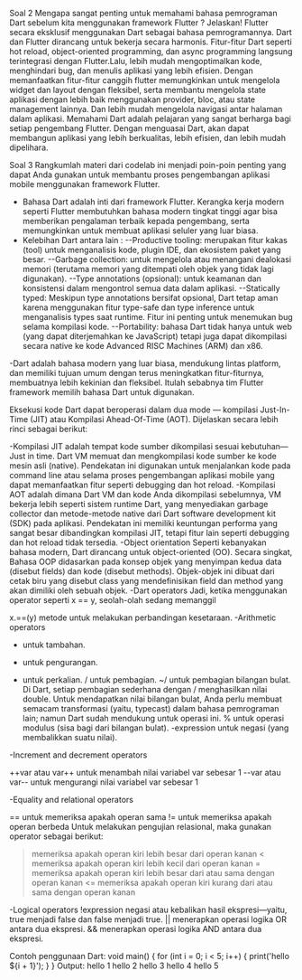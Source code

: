 Soal 2
Mengapa sangat penting untuk memahami bahasa pemrograman Dart sebelum kita menggunakan framework Flutter ? Jelaskan!
Flutter secara eksklusif menggunakan Dart sebagai bahasa pemrogramannya. Dart dan Flutter dirancang untuk bekerja secara harmonis. Fitur-fitur Dart seperti hot reload, object-oriented programming, dan async programming langsung terintegrasi dengan Flutter.Lalu, lebih mudah mengoptimalkan kode, menghindari bug, dan menulis aplikasi yang lebih efisien. Dengan memanfaatkan fitur-fitur canggih flutter memungkinkan untuk mengelola widget dan layout dengan fleksibel, serta membantu mengelola state aplikasi dengan lebih baik menggunakan provider, bloc, atau state management lainnya. Dan lebih mudah mengelola navigasi antar halaman dalam aplikasi. Memahami Dart adalah pelajaran yang sangat berharga bagi setiap pengembang Flutter. Dengan menguasai Dart, akan dapat membangun aplikasi yang lebih berkualitas, lebih efisien, dan lebih mudah dipelihara.

Soal 3
Rangkumlah materi dari codelab ini menjadi poin-poin penting yang dapat Anda gunakan untuk membantu proses pengembangan aplikasi mobile menggunakan framework Flutter.
- Bahasa Dart adalah inti dari framework Flutter. Kerangka kerja modern seperti Flutter membutuhkan bahasa modern tingkat tinggi agar bisa memberikan pengalaman terbaik kepada pengembang, serta memungkinkan untuk membuat aplikasi seluler yang luar biasa.
- Kelebihan Dart antara lain :
--Productive tooling: merupakan fitur kakas (tool) untuk menganalisis kode, plugin IDE, dan ekosistem paket yang besar.
--Garbage collection: untuk mengelola atau menangani dealokasi memori (terutama memori yang ditempati oleh objek yang tidak lagi digunakan).
--Type annotations (opsional): untuk keamanan dan konsistensi dalam mengontrol semua data dalam aplikasi.
--Statically typed: Meskipun type annotations bersifat opsional, Dart tetap aman karena menggunakan fitur type-safe dan type inference untuk menganalisis types saat runtime. Fitur ini penting untuk menemukan bug selama kompilasi kode.
--Portability: bahasa Dart tidak hanya untuk web (yang dapat diterjemahkan ke JavaScript) tetapi juga dapat dikompilasi secara native ke kode Advanced RISC Machines (ARM) dan x86.

-Dart adalah bahasa modern yang luar biasa, mendukung lintas platform, dan memiliki tujuan umum dengan terus meningkatkan fitur-fiturnya, membuatnya lebih kekinian dan fleksibel. Itulah sebabnya tim Flutter framework memilih bahasa Dart untuk digunakan.

Eksekusi kode Dart dapat beroperasi dalam dua mode — kompilasi Just-In-Time (JIT) atau Kompilasi Ahead-Of-Time (AOT). Dijelaskan secara lebih rinci sebagai berikut:

-Kompilasi JIT adalah tempat kode sumber dikompilasi sesuai kebutuhan—Just in time. Dart VM memuat dan mengkompilasi kode sumber ke kode mesin asli (native). Pendekatan ini digunakan untuk menjalankan kode pada command line atau selama proses pengembangan aplikasi mobile yang dapat memanfaatkan fitur seperti debugging dan hot reload.
-Kompilasi AOT adalah dimana Dart VM dan kode Anda dikompilasi sebelumnya, VM bekerja lebih seperti sistem runtime Dart, yang menyediakan garbage collector dan metode-metode native dari Dart software development kit (SDK) pada aplikasi. Pendekatan ini memiliki keuntungan performa yang sangat besar dibandingkan kompilasi JIT, tetapi fitur lain seperti debugging dan hot reload tidak tersedia.
-Object orientation
Seperti kebanyakan bahasa modern, Dart dirancang untuk object-oriented (OO). Secara singkat, Bahasa OOP didasarkan pada konsep objek yang menyimpan kedua data (disebut fields) dan kode (disebut methods). Objek-objek ini dibuat dari cetak biru yang disebut class yang mendefinisikan field dan method yang akan dimiliki oleh sebuah objek.
-Dart operators
Jadi, ketika menggunakan operator seperti x == y, seolah-olah sedang memanggil

x.==(y) metode untuk melakukan perbandingan kesetaraan.
-Arithmetic operators
+ untuk tambahan.
- untuk pengurangan.
* untuk perkalian.
/ untuk pembagian.
~/ untuk pembagian bilangan bulat. Di Dart, setiap pembagian sederhana dengan / menghasilkan nilai double. Untuk mendapatkan nilai bilangan bulat, Anda perlu membuat semacam transformasi (yaitu, typecast) dalam bahasa pemrograman lain; namun Dart sudah mendukung untuk operasi ini.
% untuk operasi modulus (sisa bagi dari bilangan bulat).
-expression untuk negasi (yang membalikkan suatu nilai).

-Increment and decrement operators

++var atau var++ untuk menambah nilai variabel var sebesar 1
--var atau var-- untuk mengurangi nilai variabel var sebesar 1

-Equality and relational operators

== untuk memeriksa apakah operan sama
!= untuk memeriksa apakah operan berbeda
Untuk melakukan pengujian relasional, maka gunakan operator sebagai berikut:

> memeriksa apakah operan kiri lebih besar dari operan kanan
< memeriksa apakah operan kiri lebih kecil dari operan kanan
>= memeriksa apakah operan kiri lebih besar dari atau sama dengan operan kanan
<= memeriksa apakah operan kiri kurang dari atau sama dengan operan kanan

-Logical operators
!expression negasi atau kebalikan hasil ekspresi—yaitu, true menjadi false dan false menjadi true.
|| menerapkan operasi logika OR antara dua ekspresi.
&& menerapkan operasi logika AND antara dua ekspresi.

Contoh penggunaan Dart:
void main() { 
   for (int i = 0; i < 5; i++) {
    print('hello ${i + 1}'); 
  } 
}
Output:
hello 1 
hello 2 
hello 3 
hello 4 
hello 5
